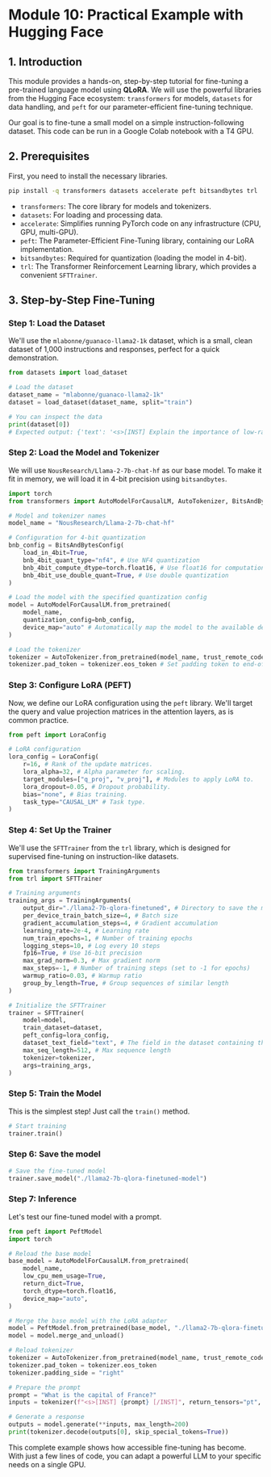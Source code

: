 # Module 10: Practical Example with Hugging Face

## 1. Introduction

This module provides a hands-on, step-by-step tutorial for fine-tuning a pre-trained language model using **QLoRA**. We will use the powerful libraries from the Hugging Face ecosystem: `transformers` for models, `datasets` for data handling, and `peft` for our parameter-efficient fine-tuning technique.

Our goal is to fine-tune a small model on a simple instruction-following dataset. This code can be run in a Google Colab notebook with a T4 GPU.

## 2. Prerequisites

First, you need to install the necessary libraries.

```bash
pip install -q transformers datasets accelerate peft bitsandbytes trl
```
-   `transformers`: The core library for models and tokenizers.
-   `datasets`: For loading and processing data.
-   `accelerate`: Simplifies running PyTorch code on any infrastructure (CPU, GPU, multi-GPU).
-   `peft`: The Parameter-Efficient Fine-Tuning library, containing our LoRA implementation.
-   `bitsandbytes`: Required for quantization (loading the model in 4-bit).
-   `trl`: The Transformer Reinforcement Learning library, which provides a convenient `SFTTrainer`.

## 3. Step-by-Step Fine-Tuning

### Step 1: Load the Dataset

We'll use the `mlabonne/guanaco-llama2-1k` dataset, which is a small, clean dataset of 1,000 instructions and responses, perfect for a quick demonstration.

```python
from datasets import load_dataset

# Load the dataset
dataset_name = "mlabonne/guanaco-llama2-1k"
dataset = load_dataset(dataset_name, split="train")

# You can inspect the data
print(dataset[0])
# Expected output: {'text': '<s>[INST] Explain the importance of low-rank adaptation in fine-tuning large language models. [/INST] Low-rank adaptation...'}
```

### Step 2: Load the Model and Tokenizer

We will use `NousResearch/Llama-2-7b-chat-hf` as our base model. To make it fit in memory, we will load it in 4-bit precision using `bitsandbytes`.

```python
import torch
from transformers import AutoModelForCausalLM, AutoTokenizer, BitsAndBytesConfig

# Model and tokenizer names
model_name = "NousResearch/Llama-2-7b-chat-hf"

# Configuration for 4-bit quantization
bnb_config = BitsAndBytesConfig(
    load_in_4bit=True,
    bnb_4bit_quant_type="nf4", # Use NF4 quantization
    bnb_4bit_compute_dtype=torch.float16, # Use float16 for computations
    bnb_4bit_use_double_quant=True, # Use double quantization
)

# Load the model with the specified quantization config
model = AutoModelForCausalLM.from_pretrained(
    model_name,
    quantization_config=bnb_config,
    device_map="auto" # Automatically map the model to the available devices
)

# Load the tokenizer
tokenizer = AutoTokenizer.from_pretrained(model_name, trust_remote_code=True)
tokenizer.pad_token = tokenizer.eos_token # Set padding token to end-of-sequence token
```

### Step 3: Configure LoRA (PEFT)

Now, we define our LoRA configuration using the `peft` library. We'll target the query and value projection matrices in the attention layers, as is common practice.

```python
from peft import LoraConfig

# LoRA configuration
lora_config = LoraConfig(
    r=16, # Rank of the update matrices.
    lora_alpha=32, # Alpha parameter for scaling.
    target_modules=["q_proj", "v_proj"], # Modules to apply LoRA to.
    lora_dropout=0.05, # Dropout probability.
    bias="none", # Bias training.
    task_type="CAUSAL_LM" # Task type.
)
```

### Step 4: Set Up the Trainer

We'll use the `SFTTrainer` from the `trl` library, which is designed for supervised fine-tuning on instruction-like datasets.

```python
from transformers import TrainingArguments
from trl import SFTTrainer

# Training arguments
training_args = TrainingArguments(
    output_dir="./llama2-7b-qlora-finetuned", # Directory to save the model
    per_device_train_batch_size=4, # Batch size
    gradient_accumulation_steps=4, # Gradient accumulation
    learning_rate=2e-4, # Learning rate
    num_train_epochs=1, # Number of training epochs
    logging_steps=10, # Log every 10 steps
    fp16=True, # Use 16-bit precision
    max_grad_norm=0.3, # Max gradient norm
    max_steps=-1, # Number of training steps (set to -1 for epochs)
    warmup_ratio=0.03, # Warmup ratio
    group_by_length=True, # Group sequences of similar length
)

# Initialize the SFTTrainer
trainer = SFTTrainer(
    model=model,
    train_dataset=dataset,
    peft_config=lora_config,
    dataset_text_field="text", # The field in the dataset containing the text
    max_seq_length=512, # Max sequence length
    tokenizer=tokenizer,
    args=training_args,
)
```

### Step 5: Train the Model

This is the simplest step! Just call the `train()` method.

```python
# Start training
trainer.train()
```

### Step 6: Save the model

```python
# Save the fine-tuned model
trainer.save_model("./llama2-7b-qlora-finetuned-model")
```

### Step 7: Inference

Let's test our fine-tuned model with a prompt.

```python
from peft import PeftModel
import torch

# Reload the base model
base_model = AutoModelForCausalLM.from_pretrained(
    model_name,
    low_cpu_mem_usage=True,
    return_dict=True,
    torch_dtype=torch.float16,
    device_map="auto",
)

# Merge the base model with the LoRA adapter
model = PeftModel.from_pretrained(base_model, "./llama2-7b-qlora-finetuned-model")
model = model.merge_and_unload()

# Reload tokenizer
tokenizer = AutoTokenizer.from_pretrained(model_name, trust_remote_code=True)
tokenizer.pad_token = tokenizer.eos_token
tokenizer.padding_side = "right"

# Prepare the prompt
prompt = "What is the capital of France?"
inputs = tokenizer(f"<s>[INST] {prompt} [/INST]", return_tensors="pt", return_attention_mask=False)

# Generate a response
outputs = model.generate(**inputs, max_length=200)
print(tokenizer.decode(outputs[0], skip_special_tokens=True))
```

This complete example shows how accessible fine-tuning has become. With just a few lines of code, you can adapt a powerful LLM to your specific needs on a single GPU.
